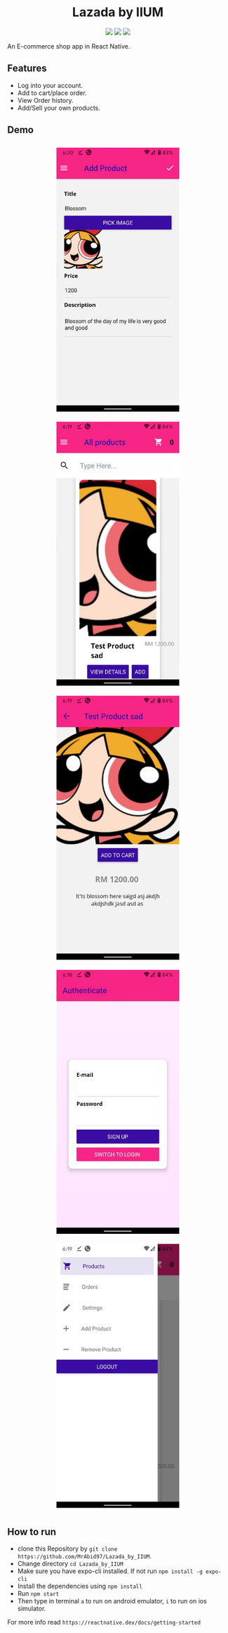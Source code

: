  <div align="center">

# Lazada by IIUM

[![](https://img.shields.io/badge/Made_with-ReactNative-blue?style=for-the-badge&logo=react)](https://reactnative.dev/docs/getting-started)
[![](https://img.shields.io/badge/Database-Firebase-red?style=for-the-badge&logo=firebase)](https://firebase.google.com/docs)
[![](https://img.shields.io/badge/IDE-Visual_Studio_Code-red?style=for-the-badge&logo=visual-studio-code)](https://code.visualstudio.com/ "Visual Studio Code")

</div>

An E-commerce shop app in React Native.

## Features
* Log into your account.
* Add to cart/place order.
* View Order history.
* Add/Sell your own products.

## Demo

<div align="center">

<img height=600 width=280 style="margin: 10px;" src="./screenshots/1.jpeg"/>
<img height=600 width=280 style="margin: 10px;" src="./screenshots/2.jpeg"/>
<img height=600 width=280 style="margin: 10px;" src="./screenshots/3.jpeg"/>
<img height=600 width=280 style="margin: 10px;" src="./screenshots/4.jpeg"/>
<img height=600 width=280 style="margin: 10px;" src="./screenshots/5.jpeg"/>

</div>


## How to run

* clone this Repository by `git clone https://github.com/MrAbid97/Lazada_by_IIUM`.
* Change directory `cd Lazada_by_IIUM`
* Make sure you have expo-cli installed. If not run `npm install -g expo-cli`
* Install the dependencies using `npm install`
* Run `npm start`
* Then type in terminal `a` to run on android emulator, `i` to run on ios simulator.

For more info read `https://reactnative.dev/docs/getting-started`
